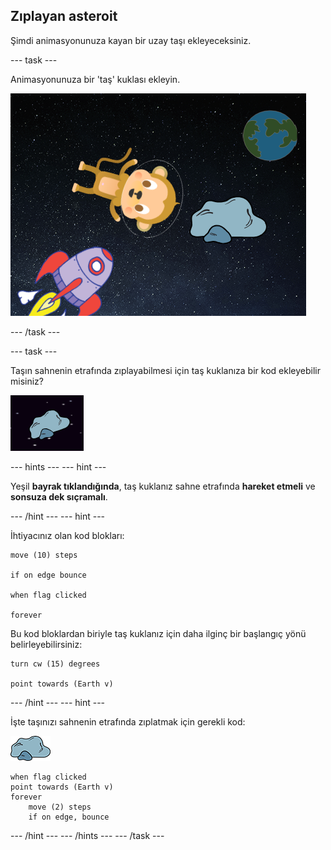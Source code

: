 ## Zıplayan asteroit

Şimdi animasyonunuza kayan bir uzay taşı ekleyeceksiniz.

\--- task \---

Animasyonunuza bir 'taş' kuklası ekleyin.

![Taş kuklası ekleme](images/space-rock-sprite.png)

\--- /task \---

\--- task \---

Taşın sahnenin etrafında zıplayabilmesi için taş kuklanıza bir kod ekleyebilir misiniz?

![Zıplayan bir taşın test edilmesi](images/space-bounce-test.png)

\--- hints \--- \--- hint \---

Yeşil **bayrak tıklandığında**, taş kuklanız sahne etrafında **hareket etmeli** ve **sonsuza dek sıçramalı**.

\--- /hint \--- \--- hint \---

İhtiyacınız olan kod blokları:

```blocks3
move (10) steps

if on edge bounce

when flag clicked

forever
```

Bu kod bloklardan biriyle taş kuklanız için daha ilginç bir başlangıç yönü belirleyebilirsiniz:

```blocks3
turn cw (15) degrees

point towards (Earth v)
```

\--- /hint \--- \--- hint \---

İşte taşınızı sahnenin etrafında zıplatmak için gerekli kod:

![Taş kuklası](images/sprite-rock.png)

```blocks3
when flag clicked
point towards (Earth v)
forever
    move (2) steps
    if on edge, bounce
```

\--- /hint \--- \--- /hints \--- \--- /task \---